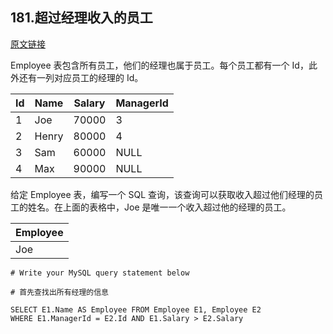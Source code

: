 ## 181.超过经理收入的员工

[原文链接](https://leetcode-cn.com/problems/employees-earning-more-than-their-managers/)

Employee 表包含所有员工，他们的经理也属于员工。每个员工都有一个 Id，此外还有一列对应员工的经理的 Id。

| Id | Name  | Salary | ManagerId |
|----|-------|--------|-----------|
| 1  | Joe   | 70000  | 3         |
| 2  | Henry | 80000  | 4         |
| 3  | Sam   | 60000  | NULL      |
| 4  | Max   | 90000  | NULL      |

给定 Employee 表，编写一个 SQL 查询，该查询可以获取收入超过他们经理的员工的姓名。在上面的表格中，Joe 是唯一一个收入超过他的经理的员工。


| Employee |
|----------|
| Joe      |

```mysql
# Write your MySQL query statement below

# 首先查找出所有经理的信息

SELECT E1.Name AS Employee FROM Employee E1, Employee E2
WHERE E1.ManagerId = E2.Id AND E1.Salary > E2.Salary
 
```
